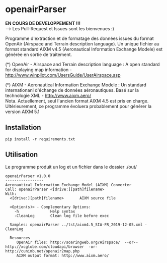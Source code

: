 # openairParser

**EN COURS DE DEVELOPPEMENT !!!**  
--> Les Pull-Request et Issues sont les bienvenues :)  


Programme d'extraction et de formatage des données issues du format OpenAir (Airspace and Terrain description language).
Un unique fichier au format standard AIXM v4.5 (Aeronautical Information Exchange Modele) est générée en sortie de traitement.  


(*) OpenAir - Airspace and Terrain description language : A open standard for displaying map information - http://www.winpilot.com/UsersGuide/UserAirspace.asp

(*) AIXM - Aeronautical Information Exchange Modele : Un standard internationanl d'échange de données aéronautiques. Basé sur la technologie XML - http://www.aixm.aero/   
Nota. Actuellement, seul l'ancien format AIXM 4.5 est pris en charge. Ultérieurement, ce programme évoluera probablement pour générer la version AIXM 5.1  


## Installation
```
pip install -r requirements.txt
```

## Utilisation
Le programme produit un log et un fichier dans le dossier ./out/  
```
openairParser v1.0.0  
-----------------  
Aeronautical Information Exchange Model (AIXM) Converter  
Call: openairParser <[drive:][path]filename>
With:  
  <[drive:][path]filename>       AIXM source file  

  <Option(s)> - Complementary Options:  
    -h              Help syntax  
    -CleanLog       Clean log file before exec  

  Samples: openairParser ../tst/aixm4.5_SIA-FR_2019-12-05.xml -CleanLog  

  Resources  
     OpenAir files: http://soaringweb.org/Airspace/  --or--  http://xcglobe.com/cloudapi/browser  -or-  http://cunimb.net/openair2map.php  
     AIXM output format: http://www.aixm.aero/
```
